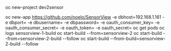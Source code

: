 oc new-project dev2sensor

oc new-app  https://github.com/noelo/SensorView  -e dbhost=192.168.1.161 -e dbport= -e dbusername= -e dbpassword= -e oauth_consumer_key= -e oauth_consumer_secret= -e oauth_token= -e oauth_secret=
oc get pods
oc logs sensorview-1-build
oc start-build --from=sensorview-2
oc start-build --from=sensorview-2-build --follow
oc start-build --from-build=sensorview-2-build --follow